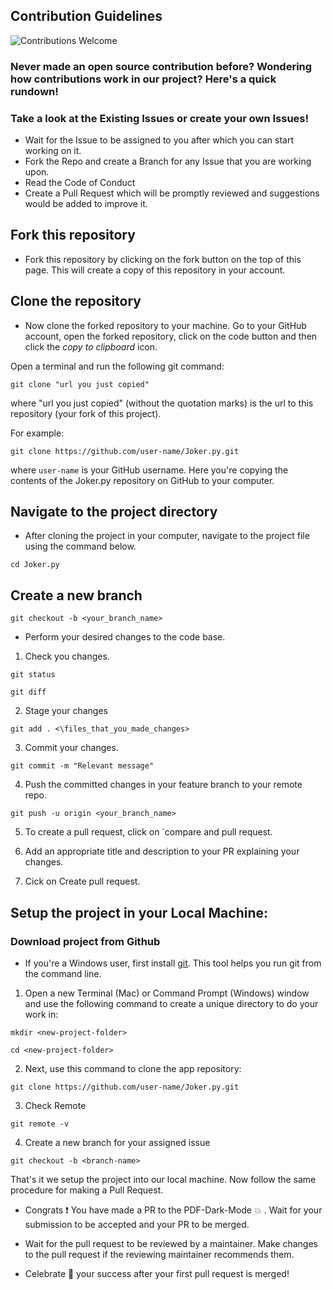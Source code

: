 ## Contribution Guidelines

![Contributions Welcome](https://img.shields.io/badge/Contributions-Welcome-blue?style=for-the-badge)

### Never made an open source contribution before? Wondering how contributions work in our project? Here's a quick rundown!

### Take a look at the Existing Issues or create your own Issues!

- Wait for the Issue to be assigned to you after which you can start working on it.
- Fork the Repo and create a Branch for any Issue that you are working upon.
- Read the Code of Conduct
- Create a Pull Request which will be promptly reviewed and suggestions would be added to improve it.

## Fork this repository

- Fork this repository by clicking on the fork button on the top of this page.
  This will create a copy of this repository in your account.

## Clone the repository

- Now clone the forked repository to your machine. Go to your GitHub account, open the forked repository, click on the code button and then click the _copy to clipboard_ icon.

Open a terminal and run the following git command:

```
git clone "url you just copied"
```

where "url you just copied" (without the quotation marks) is the url to this repository (your fork of this project).

For example:

```
git clone https://github.com/user-name/Joker.py.git
```

where `user-name` is your GitHub username. Here you're copying the contents of the Joker.py repository on GitHub to your computer.

## Navigate to the project directory

- After cloning the project in your computer, navigate to the project file using the command below.

```
cd Joker.py
```

## Create a new branch

```
git checkout -b <your_branch_name>
```

- Perform your desired changes to the code base.

1. Check you changes.

```
git status
```

```
git diff
```

2. Stage your changes

```
git add . <\files_that_you_made_changes>
```

3. Commit your changes.

```
git commit -m "Relevant message"
```

4. Push the committed changes in your feature branch to your remote repo.

```
git push -u origin <your_branch_name>
```

5. To create a pull request, click on `compare and pull request.

6. Add an appropriate title and description to your PR explaining your changes.

7. Cick on Create pull request.

## Setup the project in your Local Machine:

### Download project from Github

- If you're a Windows user, first install [git](https://git-scm.com/). This tool helps you run git from the command line.

1. Open a new Terminal (Mac) or Command Prompt (Windows) window and use the following command to create a unique directory to do your work in:

```
mkdir <new-project-folder>
```

```
cd <new-project-folder>
```

2. Next, use this command to clone the app repository:

```
git clone https://github.com/user-name/Joker.py.git
```

3. Check Remote

```
git remote -v
```

4. Create a new branch for your assigned issue

```
git checkout -b <branch-name>
```

That's it we setup the project into our local machine. Now follow the same procedure for making a Pull Request.

- Congrats :exclamation: You have made a PR to the PDF-Dark-Mode :boom: . Wait for your submission to be accepted and your PR to be merged.

- Wait for the pull request to be reviewed by a maintainer. Make changes to the pull request if the reviewing maintainer recommends them.

- Celebrate 🥳 your success after your first pull request is merged!
